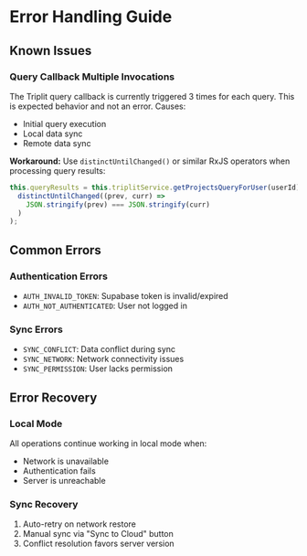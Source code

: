# Error Handling Guide

## Known Issues

### Query Callback Multiple Invocations
The Triplit query callback is currently triggered 3 times for each query. This is expected behavior and not an error. Causes:
- Initial query execution
- Local data sync
- Remote data sync

**Workaround:** Use `distinctUntilChanged()` or similar RxJS operators when processing query results:
```typescript
this.queryResults = this.triplitService.getProjectsQueryForUser(userId).pipe(
  distinctUntilChanged((prev, curr) => 
    JSON.stringify(prev) === JSON.stringify(curr)
  )
);
```

## Common Errors

### Authentication Errors
- `AUTH_INVALID_TOKEN`: Supabase token is invalid/expired
- `AUTH_NOT_AUTHENTICATED`: User not logged in

### Sync Errors
- `SYNC_CONFLICT`: Data conflict during sync
- `SYNC_NETWORK`: Network connectivity issues
- `SYNC_PERMISSION`: User lacks permission

## Error Recovery

### Local Mode
All operations continue working in local mode when:
- Network is unavailable
- Authentication fails
- Server is unreachable

### Sync Recovery
1. Auto-retry on network restore
2. Manual sync via "Sync to Cloud" button
3. Conflict resolution favors server version
